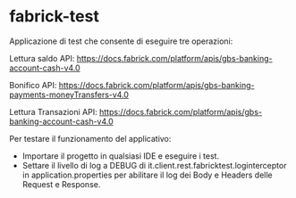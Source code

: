 # fabrick-test
Applicazione di test che consente di eseguire tre operazioni: 

 Lettura saldo 
 	API: https://docs.fabrick.com/platform/apis/gbs-banking-account-cash-v4.0
  
 Bonifico
  API: https://docs.fabrick.com/platform/apis/gbs-banking-payments-moneyTransfers-v4.0
  
 Lettura Transazioni
	API: https://docs.fabrick.com/platform/apis/gbs-banking-account-cash-v4.0

Per testare il funzionamento del applicativo:
 - Importare il progetto in qualsiasi IDE e eseguire i test. 
 - Settare il livello di log a DEBUG di it.client.rest.fabricktest.loginterceptor in application.properties per abilitare 
   il log dei  Body e Headers delle Request e Response. 
 
